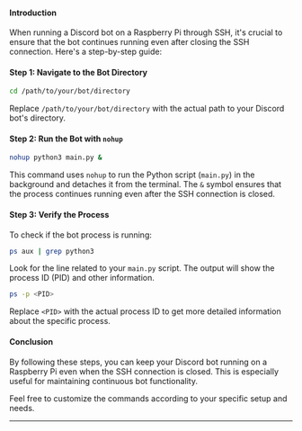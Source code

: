 #### Introduction

When running a Discord bot on a Raspberry Pi through SSH, it's crucial to ensure that the bot continues running even after closing the SSH connection. Here's a step-by-step guide:

#### Step 1: Navigate to the Bot Directory

```bash
cd /path/to/your/bot/directory
```

Replace `/path/to/your/bot/directory` with the actual path to your Discord bot's directory.

#### Step 2: Run the Bot with `nohup`

```bash
nohup python3 main.py &
```

This command uses `nohup` to run the Python script (`main.py`) in the background and detaches it from the terminal. The `&` symbol ensures that the process continues running even after the SSH connection is closed.

#### Step 3: Verify the Process

To check if the bot process is running:

```bash
ps aux | grep python3
```

Look for the line related to your `main.py` script. The output will show the process ID (PID) and other information.

```bash
ps -p <PID>
```

Replace `<PID>` with the actual process ID to get more detailed information about the specific process.

#### Conclusion

By following these steps, you can keep your Discord bot running on a Raspberry Pi even when the SSH connection is closed. This is especially useful for maintaining continuous bot functionality.

Feel free to customize the commands according to your specific setup and needs.

---
